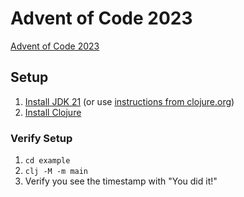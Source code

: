 # Advent of Code 2023

[Advent of Code 2023](https://adventofcode.com/2023/)

## Setup
1. [Install JDK 21](https://adoptium.net/) (or use [instructions from clojure.org](https://clojure.org/guides/install_clojure#_prerequisite_installation_details))
1. [Install Clojure](https://clojure.org/guides/install_clojure)

### Verify Setup
1. `cd example`
1. `clj -M -m main`
1. Verify you see the timestamp with "You did it!"
